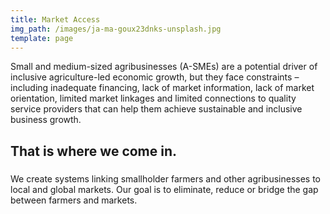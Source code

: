 ```yaml
---
title: Market Access
img_path: /images/ja-ma-goux23dnks-unsplash.jpg
template: page
---
```

Small and medium-sized agribusinesses (A-SMEs) are a potential driver of inclusive agriculture-led economic growth, but they face constraints – including inadequate financing, lack of market information, lack of market orientation, limited market linkages and limited connections to quality service providers that can help them achieve sustainable and inclusive business growth.

## That is where we come in. 

### 
We create systems linking smallholder farmers and other agribusinesses to local and global markets. Our goal is to eliminate, reduce or bridge the gap between farmers and markets.
